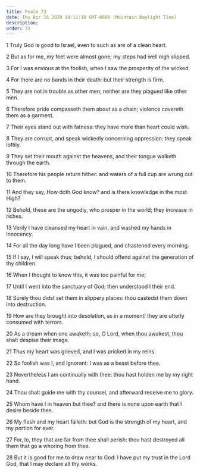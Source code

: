 ```yaml
---
title: Psalm 73
date: Thu Apr 16 2020 14:11:10 GMT-0600 (Mountain Daylight Time)
description: 
order: 73
---
```


<p>1 Truly God is good to Israel, even to such as are of a clean heart.</p>
<p>
  2 But as for me, my feet were almost gone; my steps had well nigh slipped.
</p>
<p>
  3 For I was envious at the foolish, when I saw the prosperity of the wicked.
</p>
<p>4 For there are no bands in their death: but their strength is firm.</p>
<p>
  5 They are not in trouble as other men; neither are they plagued like other
  men.
</p>
<p>
  6 Therefore pride compasseth them about as a chain; violence covereth them as
  a garment.
</p>
<p>
  7 Their eyes stand out with fatness: they have more than heart could wish.
</p>
<p>
  8 They are corrupt, and speak wickedly concerning oppression: they speak
  loftily.
</p>
<p>
  9 They set their mouth against the heavens, and their tongue walketh through
  the earth.
</p>
<p>
  10 Therefore his people return hither: and waters of a full cup are wrung out
  to them.
</p>
<p>
  11 And they say, How doth God know? and is there knowledge in the most High?
</p>
<p>
  12 Behold, these are the ungodly, who prosper in the world; they increase in
  riches.
</p>
<p>
  13 Verily I have cleansed my heart in vain, and washed my hands in innocency.
</p>
<p>14 For all the day long have I been plagued, and chastened every morning.</p>
<p>
  15 If I say, I will speak thus; behold, I should offend against the generation
  of thy children.
</p>
<p>16 When I thought to know this, it was too painful for me;</p>
<p>17 Until I went into the sanctuary of God; then understood I their end.</p>
<p>
  18 Surely thou didst set them in slippery places: thou castedst them down into
  destruction.
</p>
<p>
  19 How are they brought into desolation, as in a moment! they are utterly
  consumed with terrors.
</p>
<p>
  20 As a dream when one awaketh; so, O Lord, when thou awakest, thou shalt
  despise their image.
</p>
<p>21 Thus my heart was grieved, and I was pricked in my reins.</p>
<p>22 So foolish was I, and ignorant: I was as a beast before thee.</p>
<p>
  23 Nevertheless I am continually with thee: thou hast holden me by my right
  hand.
</p>
<p>
  24 Thou shalt guide me with thy counsel, and afterward receive me to glory.
</p>
<p>
  25 Whom have I in heaven but thee? and there is none upon earth that I desire
  beside thee.
</p>
<p>
  26 My flesh and my heart faileth: but God is the strength of my heart, and my
  portion for ever.
</p>
<p>
  27 For, lo, they that are far from thee shall perish: thou hast destroyed all
  them that go a whoring from thee.
</p>
<p>
  28 But it is good for me to draw near to God: I have put my trust in the Lord
  God, that I may declare all thy works.
</p>
